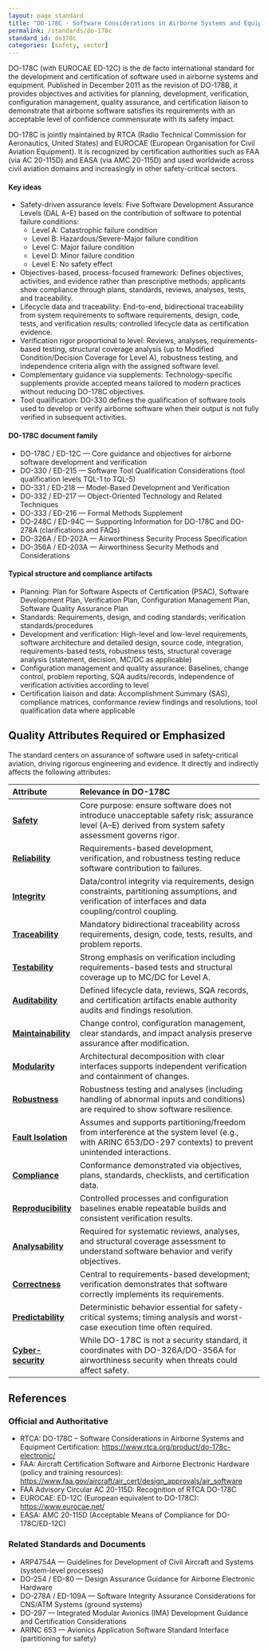 ```yaml
---
layout: page_standard
title: "DO-178C - Software Considerations in Airborne Systems and Equipment Certification"
permalink: /standards/do-178c
standard_id: do178c
categories: [safety, sector]
---
```



DO-178C (with EUROCAE ED-12C) is the de facto international standard for the development and certification of software used in airborne systems and equipment. 
Published in December 2011 as the revision of DO-178B, it provides objectives and activities for planning, development, verification, configuration management, quality assurance, and certification liaison to demonstrate that airborne software satisfies its requirements with an acceptable level of confidence commensurate with its safety impact.

DO-178C is jointly maintained by RTCA (Radio Technical Commission for Aeronautics, United States) and EUROCAE (European Organisation for Civil Aviation Equipment). 
It is recognized by certification authorities such as FAA (via AC 20-115D) and EASA (via AMC 20-115D) and used worldwide across civil aviation domains and increasingly in other safety-critical sectors.

#### Key ideas

- Safety-driven assurance levels: Five Software Development Assurance Levels (DAL A–E) based on the contribution of software to potential failure conditions:
  * Level A: Catastrophic failure condition
  * Level B: Hazardous/Severe-Major failure condition
  * Level C: Major failure condition
  * Level D: Minor failure condition
  * Level E: No safety effect
- Objectives-based, process-focused framework: Defines objectives, activities, and evidence rather than prescriptive methods; applicants show compliance through plans, standards, reviews, analyses, tests, and traceability.
- Lifecycle data and traceability: End-to-end, bidirectional traceability from system requirements to software requirements, design, code, tests, and verification results; controlled lifecycle data as certification evidence.
- Verification rigor proportional to level: Reviews, analyses, requirements-based testing, structural coverage analysis (up to Modified Condition/Decision Coverage for Level A), robustness testing, and independence criteria align with the assigned software level.
- Complementary guidance via supplements: Technology-specific supplements provide accepted means tailored to modern practices without reducing DO-178C objectives.
- Tool qualification: DO-330 defines the qualification of software tools used to develop or verify airborne software when their output is not fully verified in subsequent activities.

#### DO-178C document family

- DO-178C / ED-12C — Core guidance and objectives for airborne software development and verification
- DO-330 / ED-215 — Software Tool Qualification Considerations (tool qualification levels TQL-1 to TQL-5)
- DO-331 / ED-218 — Model-Based Development and Verification
- DO-332 / ED-217 — Object-Oriented Technology and Related Techniques
- DO-333 / ED-216 — Formal Methods Supplement
- DO-248C / ED-94C — Supporting Information for DO-178C and DO-278A (clarifications and FAQs)
- DO-326A / ED-202A — Airworthiness Security Process Specification
- DO-356A / ED-203A — Airworthiness Security Methods and Considerations

#### Typical structure and compliance artifacts

- Planning: Plan for Software Aspects of Certification (PSAC), Software Development Plan, Verification Plan, Configuration Management Plan, Software Quality Assurance Plan
- Standards: Requirements, design, and coding standards; verification standards/procedures
- Development and verification: High-level and low-level requirements, software architecture and detailed design, source code, integration, requirements-based tests, robustness tests, structural coverage analysis (statement, decision, MC/DC as applicable)
- Configuration management and quality assurance: Baselines, change control, problem reporting, SQA audits/records, independence of verification activities according to level
- Certification liaison and data: Accomplishment Summary (SAS), compliance matrices, conformance review findings and resolutions, tool qualification data where applicable

## Quality Attributes Required or Emphasized

The standard centers on assurance of software used in safety-critical aviation, driving rigorous engineering and evidence. It directly and indirectly affects the following attributes:

| Attribute | Relevance in DO-178C |
|:--- |:--- |
| **[Safety](/qualities/safety)** | Core purpose: ensure software does not introduce unacceptable safety risk; assurance level (A–E) derived from system safety assessment governs rigor. |
| **[Reliability](/qualities/reliability)** | Requirements-based development, verification, and robustness testing reduce software contribution to failures. |
| **[Integrity](/qualities/integrity)** | Data/control integrity via requirements, design constraints, partitioning assumptions, and verification of interfaces and data coupling/control coupling. |
| **[Traceability](/qualities/traceability)** | Mandatory bidirectional traceability across requirements, design, code, tests, results, and problem reports. |
| **[Testability](/qualities/testability)** | Strong emphasis on verification including requirements-based tests and structural coverage up to MC/DC for Level A. |
| **[Auditability](/qualities/auditability)** | Defined lifecycle data, reviews, SQA records, and certification artifacts enable authority audits and findings resolution. |
| **[Maintainability](/qualities/maintainability)** | Change control, configuration management, clear standards, and impact analysis preserve assurance after modification. |
| **[Modularity](/qualities/modularity)** | Architectural decomposition with clear interfaces supports independent verification and containment of changes. |
| **[Robustness](/qualities/robustness)** | Robustness testing and analyses (including handling of abnormal inputs and conditions) are required to show software resilience. |
| **[Fault Isolation](/qualities/fault-isolation)** | Assumes and supports partitioning/freedom from interference at the system level (e.g., with ARINC 653/DO-297 contexts) to prevent unintended interactions. |
| **[Compliance](/qualities/compliance)** | Conformance demonstrated via objectives, plans, standards, checklists, and certification data. |
| **[Reproducibility](/qualities/reproducibility)** | Controlled processes and configuration baselines enable repeatable builds and consistent verification results. |
| **[Analysability](/qualities/analysability)** | Required for systematic reviews, analyses, and structural coverage assessment to understand software behavior and verify objectives. |
| **[Correctness](/qualities/correctness)** | Central to requirements-based development; verification demonstrates that software correctly implements its requirements. |
| **[Predictability](/qualities/predictability)** | Deterministic behavior essential for safety-critical systems; timing analysis and worst-case execution time often required. |
| **[Cyber-security](/qualities/cyber-security)** | While DO-178C is not a security standard, it coordinates with DO-326A/DO-356A for airworthiness security when threats could affect safety. |

## References

### Official and Authoritative

- RTCA: DO-178C – Software Considerations in Airborne Systems and Equipment Certification: https://www.rtca.org/product/do-178c-electronic/
- FAA: Aircraft Certification Software and Airborne Electronic Hardware (policy and training resources): https://www.faa.gov/aircraft/air_cert/design_approvals/air_software
- FAA Advisory Circular AC 20-115D: Recognition of RTCA DO-178C
- EUROCAE: ED-12C (European equivalent to DO-178C): https://www.eurocae.net/
- EASA: AMC 20-115D (Acceptable Means of Compliance for DO-178C/ED-12C)

### Related Standards and Documents

- ARP4754A — Guidelines for Development of Civil Aircraft and Systems (system-level processes)
- DO-254 / ED-80 — Design Assurance Guidance for Airborne Electronic Hardware
- DO-278A / ED-109A — Software Integrity Assurance Considerations for CNS/ATM Systems (ground systems)
- DO-297 — Integrated Modular Avionics (IMA) Development Guidance and Certification Considerations
- ARINC 653 — Avionics Application Software Standard Interface (partitioning for safety)
